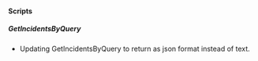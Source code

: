 
#### Scripts
##### GetIncidentsByQuery
- Updating GetIncidentsByQuery to return as json format instead of text.
